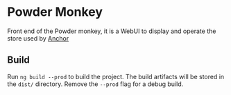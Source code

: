 # Powder Monkey

Front end of the Powder monkey, it is a WebUI to display and operate the store used by [Anchor](https://github.com/hainesc/anchor)

## Build

Run `ng build --prod` to build the project. The build artifacts will be stored in the `dist/` directory. Remove the `--prod` flag for a debug build.
